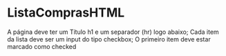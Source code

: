 # ListaComprasHTML
A página deve ter um Título h1 e um separador (hr) logo abaixo; Cada item da lista deve ser um input do tipo checkbox; O primeiro item deve estar marcado como checked
